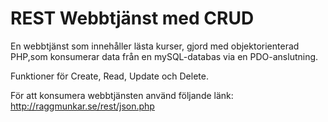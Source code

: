# REST Webbtjänst med CRUD

En webbtjänst som innehåller lästa kurser, gjord med objektorienterad PHP,som konsumerar data från en mySQL-databas via en PDO-anslutning.

Funktioner för Create, Read, Update och Delete. 

För att konsumera webbtjänsten använd följande länk:
http://raggmunkar.se/rest/json.php


